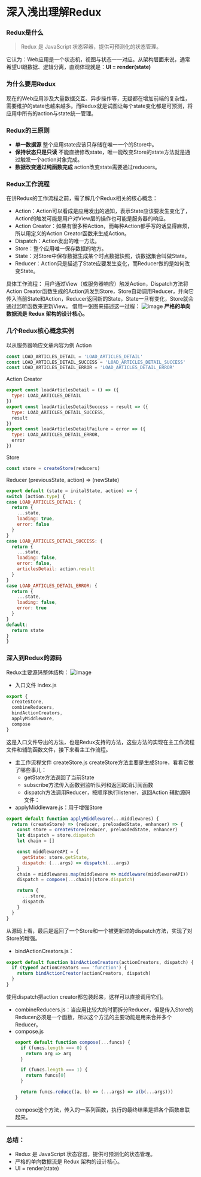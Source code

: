 # 深入浅出理解Redux
### Redux是什么
> Redux 是 JavaScript 状态容器，提供可预测化的状态管理。
  
它认为：Web应用是一个状态机，视图与状态一一对应。从架构层面来说，通常希望UI跟数据、逻辑分离，直观体现就是：**UI = render(state)**

### 为什么要用Redux
  现在的Web应用涉及大量数据交互、异步操作等，无疑都在增加前端的复杂性，需要维护的state也越来越多。而Redux就是试图让每个state变化都是可预测，将应用中所有的action与state统一管理。

### Redux的三原则
  - **单一数据源**
    整个应用state应该只存储在唯一一个的Store中。
  - **保持状态只是只读**
    不能直接修改state，唯一能改变Store的state方法就是通过触发一个action对象完成。
  - **数据改变通过纯函数完成**
    action改变state需要通过reducers。

### Redux工作流程
  在讲Redux的工作流程之前，需了解几个Redux相关的核心概念：
  - Action：Action可以看成是应用发出的通知，表示State应该要发生变化了，Action的触发可能是用户对View层的操作也可能是服务器的响应。
  - Action Creator：如果有很多种Action，而每种Action都手写的话显得麻烦，所以用定义的Action Creator函数来生成Action。
  - Dispatch：Action发出的唯一方法。
  - Store：整个应用唯一保存数据的地方。
  - State：对Store中保存数据生成某个时点数据快照，该数据集合叫做State。
  - Reducer：Action只是描述了State应要发生变化，而Reducer做的是如何改变State。

  具体工作流程：
  用户通过View（或服务器响应）触发Action，Dispatch方法将Action Creator函数生成的Action派发到Store，Store自动调用Reducer，并向它传入当前State和Action，Reducer返回新的State，State一旦有变化，Store就会通过监听函数来更新View。
  借用一张图来描述这一过程：
  ![image](http://i.niupic.com/images/2017/09/29/YSaDHU.png)
  **严格的单向数据流是 Redux 架构的设计核心。**

### 几个Redux核心概念实例
  以从服务器响应文章内容为例
  Action
  ```JavaScript
  const LOAD_ARTICLES_DETAIL = 'LOAD_ARTICLES_DETAIL'
  const LOAD_ARTICLES_DETAIL_SUCCESS = 'LOAD_ARTICLES_DETAIL_SUCCESS'
  const LOAD_ARTICLES_DETAIL_ERROR = 'LOAD_ARTICLES_DETAIL_ERROR'
  ```
  Action Creator
  ```JavaScript
  export const loadArticlesDetail = () => ({
    type: LOAD_ARTICLES_DETAIL
  })
  export const loadArticlesDetailSuccess = result => ({
    type: LOAD_ARTICLES_DETAIL_SUCCESS,
    result
  })
  export const loadArticlesDetailFailure = error => ({
    type: LOAD_ARTICLES_DETAIL_ERROR,
    error
  })
  ```
  Store
  ``` JavaScript
  const store = createStore(reducers)
  ```
  Reducer
  (previousState, action) => (newState)
  ``` JavaScript
  export default (state = initalState, action) => {
  switch (action.type) {
  case LOAD_ARTICLES_DETAIL: {
    return {
      ...state,
      loading: true,
      error: false
    }
  }
  case LOAD_ARTICLES_DETAIL_SUCCESS: {
    return {
      ...state,
      loading: false,
      error: false,
      articlesDetail: action.result
    }
  }
  case LOAD_ARTICLES_DETAIL_ERROR: {
    return {
      ...state,
      loading: false,
      error: true
    }
  }
  default:
    return state
  }
 }

  ```
### 深入到Redux的源码
  Redux主要源码整体结构：
  ![image](http://i.niupic.com/images/2017/09/30/BTZ7ie.png)

  - 入口文件 index.js
```JavaScript
export {
  createStore,
  combineReducers,
  bindActionCreators,
  applyMiddleware,
  compose
}
```
  这是入口文件导出的方法，也是Redux支持的方法，这些方法的实现在主工作流程文件和辅助函数文件，接下来看主工作流程。
  - 主工作流程文件 createStore.js
    createStore方法主要是生成Store，看看它做了哪些事儿：
    - getState方法返回了当前State
    - subscribe方法传入函数到监听队列和返回取消订阅函数
    - dispatch方法调用Reducer，按顺序执行listener，返回Action
  辅助源码文件：
  - applyMiddleware.js：用于增强Store
  ``` JavaScript
  export default function applyMiddleware(...middlewares) {
    return (createStore) => (reducer, preloadedState, enhancer) => {
      const store = createStore(reducer, preloadedState, enhancer)
      let dispatch = store.dispatch
      let chain = []

      const middlewareAPI = {
        getState: store.getState,
        dispatch: (...args) => dispatch(...args)
      }
      chain = middlewares.map(middleware => middleware(middlewareAPI))
      dispatch = compose(...chain)(store.dispatch)

      return {
        ...store,
        dispatch
      }
    }
  }
  ```
  从源码上看，最后是返回了一个Store和一个被更新过的dispatch方法，实现了对Store的增强。
  - bindActionCreators.js：
   ``` JavaScript
   export default function bindActionCreators(actionCreators, dispatch) {
     if (typeof actionCreators === 'function') {
       return bindActionCreator(actionCreators, dispatch)
     }
   }
   ```
   使用dispatch把action creator都包装起来，这样可以直接调用它们。
  - combineReducers.js：当应用比较大的时而拆分Reducer，但是传入Store的Reducer必须是一个函数，所以这个方法的主要功能是用来合并多个Reducer。
  - compose.js
    ``` JavaScript
    export default function compose(...funcs) {
      if (funcs.length === 0) {
        return arg => arg
      }

      if (funcs.length === 1) {
        return funcs[0]
      }

      return funcs.reduce((a, b) => (...args) => a(b(...args)))
    }
    ```
    compose这个方法，传入的一系列函数，执行的最终结果是把各个函数串联起来。
****
### 总结：
- Redux 是 JavaScript 状态容器，提供可预测化的状态管理。
- 严格的单向数据流是 Redux 架构的设计核心。
- UI = render(state)
